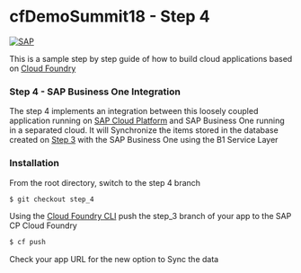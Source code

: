 # cfDemoSummit18 - Step 4
[![SAP](https://i.imgur.com/kkQTp3m.png)](https://cloudplatform.sap.com)

This is a sample step by step guide of how to build cloud applications based on [Cloud Foundry](https://www.cloudfoundry.org/)

### Step 4 - SAP Business One Integration
The step 4 implements an integration between this loosely coupled application running on [SAP Cloud Platform](https://cloudplatform.sap.com) and SAP Business One running in a separated cloud. It will Synchronize the items stored in the database created on [Step 3](http://github.com/Ralphive/cfDemoSummit18/tree/step_3) with the SAP Business One using the B1 Service Layer

### Installation
From the root directory, switch to the step 4 branch
```sh
$ git checkout step_4
```
Using the [Cloud Foundry CLI](https://docs.cloudfoundry.org/cf-cli/install-go-cli.html) push the step_3 branch of your app to the SAP CP Cloud Foundry
```sh
$ cf push
```

Check your app URL for the new option to Sync the data

